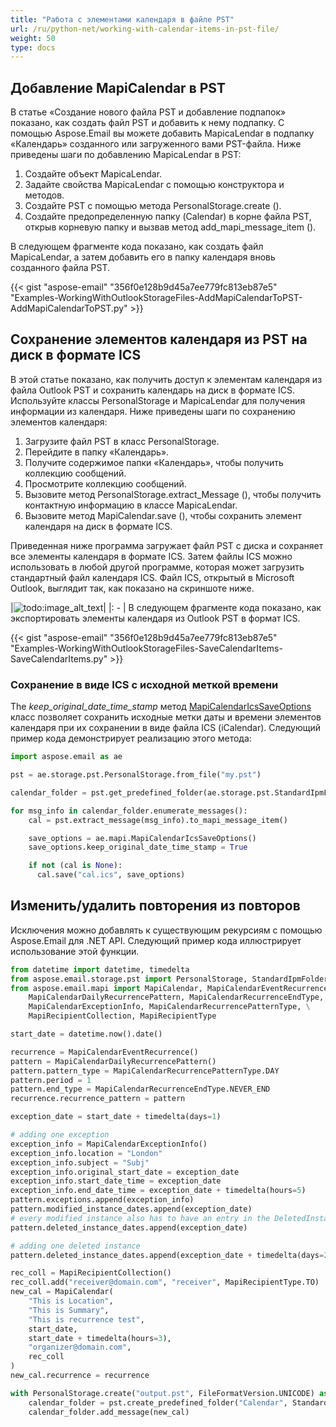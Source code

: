```yaml
---
title: "Работа с элементами календаря в файле PST"
url: /ru/python-net/working-with-calendar-items-in-pst-file/
weight: 50
type: docs
---
```



## **Добавление MapiCalendar в PST**
В статье «Создание нового файла PST и добавление подпапок» показано, как создать файл PST и добавить к нему подпапку. С помощью Aspose.Email вы можете добавить MapicaLendar в подпапку «Календарь» созданного или загруженного вами PST-файла. Ниже приведены шаги по добавлению MapicaLendar в PST:

1. Создайте объект MapicaLendar.
1. Задайте свойства MapicaLendar с помощью конструктора и методов.
1. Создайте PST с помощью метода PersonalStorage.create ().
1. Создайте предопределенную папку (Calendar) в корне файла PST, открыв корневую папку и вызвав метод add_mapi_message_item ().

В следующем фрагменте кода показано, как создать файл MapicaLendar, а затем добавить его в папку календаря вновь созданного файла PST.

{{< gist "aspose-email" "356f0e128b9d45a7ee779fc813eb87e5" "Examples-WorkingWithOutlookStorageFiles-AddMapiCalendarToPST-AddMapiCalendarToPST.py" >}}
## **Сохранение элементов календаря из PST на диск в формате ICS**
В этой статье показано, как получить доступ к элементам календаря из файла Outlook PST и сохранить календарь на диск в формате ICS. Используйте классы PersonalStorage и MapicaLendar для получения информации из календаря. Ниже приведены шаги по сохранению элементов календаря:

1. Загрузите файл PST в класс PersonalStorage.
1. Перейдите в папку «Календарь».
1. Получите содержимое папки «Календарь», чтобы получить коллекцию сообщений.
1. Просмотрите коллекцию сообщений.
1. Вызовите метод PersonalStorage.extract_Message (), чтобы получить контактную информацию в классе MapicaLendar.
1. Вызовите метод MapiCalendar.save (), чтобы сохранить элемент календаря на диск в формате ICS.

Приведенная ниже программа загружает файл PST с диска и сохраняет все элементы календаря в формате ICS. Затем файлы ICS можно использовать в любой другой программе, которая может загрузить стандартный файл календаря ICS. Файл ICS, открытый в Microsoft Outlook, выглядит так, как показано на скриншоте ниже.

|![todo:image_alt_text](working-with-calendar-items-in-pst-file_1.png)|
|: - |
В следующем фрагменте кода показано, как экспортировать элементы календаря из Outlook PST в формат ICS.



{{< gist "aspose-email" "356f0e128b9d45a7ee779fc813eb87e5" "Examples-WorkingWithOutlookStorageFiles-SaveCalendarItems-SaveCalendarItems.py" >}}

### **Сохранение в виде ICS с исходной меткой времени**

The *keep_original_date_time_stamp* метод [MapiCalendarIcsSaveOptions](https://reference.aspose.com/email/python-net/aspose.email.mapi/mapicalendaricssaveoptions/#mapicalendaricssaveoptions-class) класс позволяет сохранить исходные метки даты и времени элементов календаря при их сохранении в виде файла ICS (iCalendar). Следующий пример кода демонстрирует реализацию этого метода:

```python
import aspose.email as ae

pst = ae.storage.pst.PersonalStorage.from_file("my.pst")

calendar_folder = pst.get_predefined_folder(ae.storage.pst.StandardIpmFolder.APPOINTMENTS)

for msg_info in calendar_folder.enumerate_messages():
    cal = pst.extract_message(msg_info).to_mapi_message_item()

    save_options = ae.mapi.MapiCalendarIcsSaveOptions()
    save_options.keep_original_date_time_stamp = True

    if not (cal is None):
      cal.save("cal.ics", save_options)
```
## **Изменить/удалить повторения из повторов**

Исключения можно добавлять к существующим рекурсиям с помощью Aspose.Email для .NET API. Следующий пример кода иллюстрирует использование этой функции. 

```py
from datetime import datetime, timedelta
from aspose.email.storage.pst import PersonalStorage, StandardIpmFolder, FileFormatVersion
from aspose.email.mapi import MapiCalendar, MapiCalendarEventRecurrence, \
    MapiCalendarDailyRecurrencePattern, MapiCalendarRecurrenceEndType, \
    MapiCalendarExceptionInfo, MapiCalendarRecurrencePatternType, \
    MapiRecipientCollection, MapiRecipientType

start_date = datetime.now().date()

recurrence = MapiCalendarEventRecurrence()
pattern = MapiCalendarDailyRecurrencePattern()
pattern.pattern_type = MapiCalendarRecurrencePatternType.DAY
pattern.period = 1
pattern.end_type = MapiCalendarRecurrenceEndType.NEVER_END
recurrence.recurrence_pattern = pattern

exception_date = start_date + timedelta(days=1)

# adding one exception
exception_info = MapiCalendarExceptionInfo()
exception_info.location = "London"
exception_info.subject = "Subj"
exception_info.original_start_date = exception_date
exception_info.start_date_time = exception_date
exception_info.end_date_time = exception_date + timedelta(hours=5)
pattern.exceptions.append(exception_info)
pattern.modified_instance_dates.append(exception_date)
# every modified instance also has to have an entry in the DeletedInstanceDates field with the original instance date.
pattern.deleted_instance_dates.append(exception_date)

# adding one deleted instance
pattern.deleted_instance_dates.append(exception_date + timedelta(days=2))

rec_coll = MapiRecipientCollection()
rec_coll.add("receiver@domain.com", "receiver", MapiRecipientType.TO)
new_cal = MapiCalendar(
    "This is Location",
    "This is Summary",
    "This is recurrence test",
    start_date,
    start_date + timedelta(hours=3),
    "organizer@domain.com",
    rec_coll
)
new_cal.recurrence = recurrence

with PersonalStorage.create("output.pst", FileFormatVersion.UNICODE) as pst:
    calendar_folder = pst.create_predefined_folder("Calendar", StandardIpmFolder.APPOINTMENTS)
    calendar_folder.add_message(new_cal)
```
